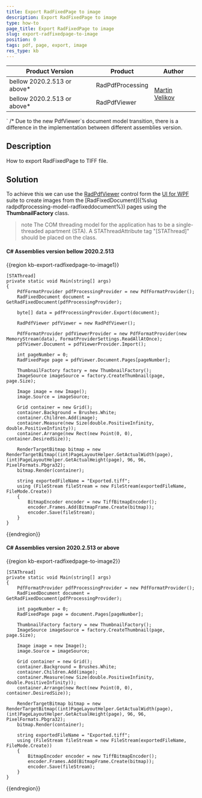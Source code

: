 ```yaml
---
title: Export RadFixedPage to image
description: Export RadFixedPage to image
type: how-to
page_title: Export RadFixedPage to image
slug: export-radfixedpage-to-image
position: 0
tags: pdf, page, export, image
res_type: kb
---
```


<table>
<thead>
	<tr>
		<th>Product Version</th>
		<th>Product</th>
		<th>Author</th>
	</tr>
</thead>
<tbody>
	<tr>
		<td>bellow 2020.2.513 or above*</td>
		<td>RadPdfProcessing</td>
		<td rowspan="2"><a href="https://www.telerik.com/blogs/author/martin-velikov">Martin Velikov</a></td>
	</tr>
	<tr>
	    <td>bellow 2020.2.513 or above*</td>
		<td>RadPdfViewer</td>
	</tr>	
</tbody>
</table>
`
/* Due to the new PdfViewer`s document model transition, there is a difference in the implementation between different assemblies version.

## Description
 
How to export RadFixedPage to TIFF file.

## Solution

To achieve this we can use the [RadPdfViewer](https://docs.telerik.com/devtools/wpf/controls/radpdfviewer/overview) control form the [UI for WPF](https://docs.telerik.com/devtools/wpf/introduction) suite to create images from the [RadFixedDocument]({%slug radpdfprocessing-model-radfixeddocument%}) pages using the **ThumbnailFactory** class.

>note The COM threading model for the application has to be a single-threaded apartment (STA). A STAThreadAttribute tag "[STAThread]" should be placed on the class. 

#### __C#__ Assemblies version bellow 2020.2.513

{{region  kb-export-radfixedpage-to-image1}}

	[STAThread]
	private static void Main(string[] args)
	{
		PdfFormatProvider pdfProcessingProvider = new PdfFormatProvider();
		RadFixedDocument document = GetRadFixedDocument(pdfProcessingProvider);

		byte[] data = pdfProcessingProvider.Export(document);
			
		RadPdfViewer pdfViewer = new RadPdfViewer();

		PdfFormatProvider pdfViewerProvider = new PdfFormatProvider(new MemoryStream(data), FormatProviderSettings.ReadAllAtOnce);
		pdfViewer.Document = pdfViewerProvider.Import();

		int pageNumber = 0;
		RadFixedPage page = pdfViewer.Document.Pages[pageNumber];

		ThumbnailFactory factory = new ThumbnailFactory();
		ImageSource imageSource = factory.CreateThumbnail(page, page.Size);

		Image image = new Image();
		image.Source = imageSource;

		Grid container = new Grid();
		container.Background = Brushes.White;
		container.Children.Add(image);
		container.Measure(new Size(double.PositiveInfinity, double.PositiveInfinity));
		container.Arrange(new Rect(new Point(0, 0), container.DesiredSize));

		RenderTargetBitmap bitmap = new RenderTargetBitmap((int)PageLayoutHelper.GetActualWidth(page), (int)PageLayoutHelper.GetActualHeight(page), 96, 96, PixelFormats.Pbgra32);
		bitmap.Render(container);

		string exportedFileName = "Exported.tiff";
		using (FileStream fileStream = new FileStream(exportedFileName, FileMode.Create))
		{
			BitmapEncoder encoder = new TiffBitmapEncoder();
			encoder.Frames.Add(BitmapFrame.Create(bitmap));
			encoder.Save(fileStream);
		}
	}

{{endregion}}

#### __C#__ Assemblies version 2020.2.513 or above

{{region  kb-export-radfixedpage-to-image2}}

	[STAThread]
	private static void Main(string[] args)
	{
		PdfFormatProvider pdfProcessingProvider = new PdfFormatProvider();
		RadFixedDocument document = GetRadFixedDocument(pdfProcessingProvider);

		int pageNumber = 0;
		RadFixedPage page = document.Pages[pageNumber];

		ThumbnailFactory factory = new ThumbnailFactory();
		ImageSource imageSource = factory.CreateThumbnail(page, page.Size);

		Image image = new Image();
		image.Source = imageSource;

		Grid container = new Grid();
		container.Background = Brushes.White;
		container.Children.Add(image);
		container.Measure(new Size(double.PositiveInfinity, double.PositiveInfinity));
		container.Arrange(new Rect(new Point(0, 0), container.DesiredSize));

		RenderTargetBitmap bitmap = new RenderTargetBitmap((int)PageLayoutHelper.GetActualWidth(page), (int)PageLayoutHelper.GetActualHeight(page), 96, 96, PixelFormats.Pbgra32);
		bitmap.Render(container);

		string exportedFileName = "Exported.tiff";
		using (FileStream fileStream = new FileStream(exportedFileName, FileMode.Create))
		{
			BitmapEncoder encoder = new TiffBitmapEncoder();
			encoder.Frames.Add(BitmapFrame.Create(bitmap));
			encoder.Save(fileStream);
		}
	}

{{endregion}}
